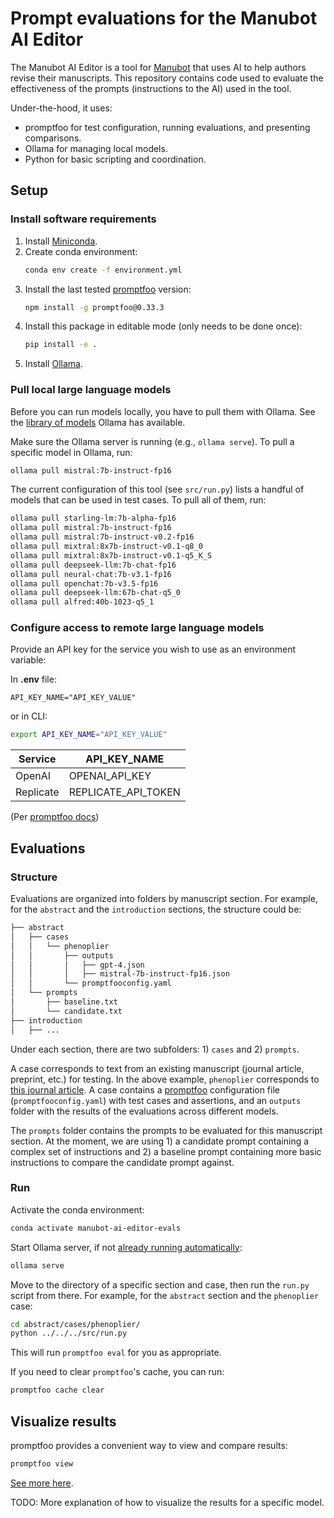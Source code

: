 # Prompt evaluations for the Manubot AI Editor

The Manubot AI Editor is a tool for [Manubot](https://manubot.org) that uses AI to help authors revise their manuscripts.
This repository contains code used to evaluate the effectiveness of the prompts (instructions to the AI) used in the tool.

Under-the-hood, it uses:

- promptfoo for test configuration, running evaluations, and presenting comparisons.
- Ollama for managing local models.
- Python for basic scripting and coordination.

## Setup

### Install software requirements

1. Install [Miniconda](https://docs.conda.io/en/latest/miniconda.html).
1. Create conda environment:
   ```bash
   conda env create -f environment.yml
   ```
1. Install the last tested [promptfoo](https://promptfoo.dev/) version:
   ```bash
   npm install -g promptfoo@0.33.3
   ```
1. Install this package in editable mode (only needs to be done once):
   ```bash
   pip install -e .
   ```
1. Install [Ollama](https://ollama.ai/).

### Pull local large language models

Before you can run models locally, you have to pull them with Ollama.
See the [library of models](https://ollama.ai/library) Ollama has available.

Make sure the Ollama server is running (e.g., `ollama serve`).
To pull a specific model in Ollama, run:

```bash
ollama pull mistral:7b-instruct-fp16
```

The current configuration of this tool (see `src/run.py`) lists a handful of models that can be used in test cases.
To pull all of them, run:

```bash
ollama pull starling-lm:7b-alpha-fp16
ollama pull mistral:7b-instruct-fp16
ollama pull mistral:7b-instruct-v0.2-fp16
ollama pull mixtral:8x7b-instruct-v0.1-q8_0
ollama pull mixtral:8x7b-instruct-v0.1-q5_K_S
ollama pull deepseek-llm:7b-chat-fp16
ollama pull neural-chat:7b-v3.1-fp16
ollama pull openchat:7b-v3.5-fp16
ollama pull deepseek-llm:67b-chat-q5_0
ollama pull alfred:40b-1023-q5_1
```

### Configure access to remote large language models

Provide an API key for the service you wish to use as an environment variable:

In **.env** file:

```
API_KEY_NAME="API_KEY_VALUE"
```

or in CLI:

```bash
export API_KEY_NAME="API_KEY_VALUE"
```

| Service   | API_KEY_NAME        |
| --------- | ------------------- |
| OpenAI    | OPENAI_API_KEY      |
| Replicate | REPLICATE_API_TOKEN |

(Per [promptfoo docs](https://www.promptfoo.dev/docs/providers))

## Evaluations

### Structure

Evaluations are organized into folders by manuscript section.
For example, for the `abstract` and the `introduction` sections, the structure could be:

```bash
├── abstract
│   ├── cases
│   │   └── phenoplier
│   │       ├── outputs
│   │       │   ├── gpt-4.json
│   │       │   ├── mistral-7b-instruct-fp16.json
│   │       └── promptfooconfig.yaml
│   └── prompts
│       ├── baseline.txt
│       └── candidate.txt
├── introduction
│   ├── ...
```

Under each section, there are two subfolders: 1) `cases` and 2) `prompts`.

A case corresponds to text from an existing manuscript (journal article, preprint, etc.) for testing.
In the above example, `phenoplier` corresponds to [this journal article](https://doi.org/10.1038/s41467-023-41057-4).
A case contains a [promptfoo](https://promptfoo.dev/) configuration file (`promptfooconfig.yaml`) with test cases and assertions, and an `outputs` folder with the results of the evaluations across different models.

The `prompts` folder contains the prompts to be evaluated for this manuscript section.
At the moment, we are using 1) a candidate prompt containing a complex set of instructions and 2) a baseline prompt containing more basic instructions to compare the candidate prompt against.

### Run

Activate the conda environment:

```bash
conda activate manubot-ai-editor-evals
```

Start Ollama server, if not [already running automatically](https://github.com/jmorganca/ollama/issues/707):

```bash
ollama serve
```

Move to the directory of a specific section and case, then run the `run.py` script from there.
For example, for the `abstract` section and the `phenoplier` case:

```bash
cd abstract/cases/phenoplier/
python ../../../src/run.py
```

This will run `promptfoo eval` for you as appropriate.

If you need to clear `promptfoo`'s cache, you can run:

```bash
promptfoo cache clear
```

## Visualize results

promptfoo provides a convenient way to view and compare results:

```bash
promptfoo view
```

[See more here](https://www.promptfoo.dev/docs/usage/web-ui).

TODO: More explanation of how to visualize the results for a specific model.
